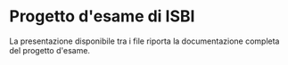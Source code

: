 # Progetto d'esame di ISBI

La presentazione disponibile tra i file riporta la documentazione completa del progetto d'esame.
